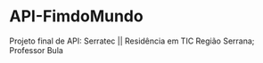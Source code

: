 # API-FimdoMundo
Projeto final de API: Serratec || Residência em TIC Região Serrana; Professor Bula

